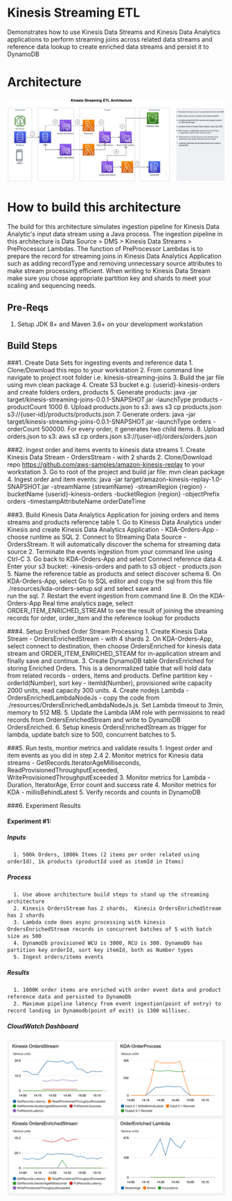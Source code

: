 # Kinesis Streaming ETL
Demonstrates how to use Kinesis Data Streams and Kinesis Data Analytics applications to  perform streaming joins across related data streams and reference data lookup to create enriched data streams and persist it to DynamoDB

# Architecture

![kinesis-streaming-arch](./resources/Kinesis-Streaming-ETL.png)


# How to build this architecture   

The build for this architecture simulates ingestion pipeline for Kinesis Data Analytic's input data stream using a Java process. The ingestion pipeline in this architecture is Data Source > DMS > Kinesis Data Streams > PreProcessor Lambdas.  The function of PreProcessor Lambdas is to prepare the record for streaming joins in Kinesis Data Analytics Application such as adding recordType and removing unnecessary source attributes to make stream processing efficient.  When writing to Kinesis Data Stream make sure you chose appropriate partition  key and shards to meet your scaling and sequencing needs.  

## Pre-Reqs

1. Setup JDK 8+ and Maven 3.6+ on your development workstation


## Build Steps

###1. Create Data Sets for ingesting events and reference data
     1. Clone/Download this repo to your workstation
     2. From command line navigate to project root folder i.e. kinesis-streaming-joins
     3. Build the jar file using mvn clean package
     4. Create S3 bucket e.g. {userid}-kinesis-orders and create folders orders, products
     5. Generate products: java -jar target/kinesis-streaming-joins-0.0.1-SNAPSHOT.jar -launchType products -productCount 1000
     6. Upload products.json to s3: aws s3 cp products.json s3://{user-id}/products/products.json
     7. Generate orders: java -jar target/kinesis-streaming-joins-0.0.1-SNAPSHOT.jar -launchType orders -orderCount 500000. For every order, it generates two child items.
     8. Upload orders.json to s3: aws s3 cp orders.json s3://{user-id}/orders/orders.json  <br/>

###2. Ingest order and items events to kinesis data streams
     1. Create Kinesis Data Stream - OrdersStream - with 2 shards 
     2. Clone/Download repo https://github.com/aws-samples/amazon-kinesis-replay to your workstation
     3. Go to root of the project and build jar file: mvn clean package
     4. Ingest order and item events: java -jar target/amazon-kinesis-replay-1.0-SNAPSHOT.jar -streamName {streamName} -streamRegion {region} -bucketName {userid}-kinesis-orders -bucketRegion {region} 		-objectPrefix orders -timestampAttributeName orderDateTime 
  
     
###3. Build Kinesis Data Analytics Application for joining orders and items streams and products reference table
     1. Go to Kinesis Data Analytics under Kinesis and create Kinesis Data Analytics Application - KDA-Orders-App - choose runtime as SQL
     2. Connect to Streaming Data Source - OrdersStream. It will automatically discover the schema for streaming data source
     2. Terminate the events ingestion from your command line using Ctrl-C
     3. Go back to KDA-Orders-App and select Connect reference data
     4. Enter your s3 bucket: <userid>-kinesis-orders and path to s3 object - products.json
     5. Name the reference table as products and select discover schema
     6. On KDA-Orders-App, select Go to SQL editor and copy the sql from this file ./resources/kda-orders-setup.sql and select save and  
        run the sql.
     7. Restart the event ingestion from command line
     8. On the KDA-Orders-App Real time analytics page, select ORDER_ITEM_ENRICHED_STREAM to see the result of joining the streaming records for order, order_item and the reference lookup for products 


###4.  Setup Enriched Order Stream Processing
    1. Create Kinesis Data Stream - OrdersEnrichedStream - with 4 shards 
    2. On KDA-Orders-App, select connect to destination, then choose OrdersEnriched for kinesis data stream and  ORDER_ITEM_ENRICHED_STEAM for 
       in-application stream and finally save and continue.
    3. Create DynamoDB table OrdersEnriched for storing Enriched Orders. This is a denormalized table that will hold data from related records
     - orders, items and products. Define partition key - orderId(Number), sort key - itemId(Number), provisioned write capacity 2000 units, read capacity 300 units.
    4. Create nodejs Lambda - OrdersEnrichedLambdaNodeJs - copy the code from ./resources/OrdersEnrichedLambdaNodeJs.js. Set Lambda timeout to 3min, memory to 512 MB.
    5. Update the Lambda IAM role with permissions to read records from OrdersEnrichedStream and write to DynamoDB OrdersEnriched.
    6. Setup kinesis OrdersEnrichedStream as trigger for lambda,  update batch size to 500, concurrent batches to 5.
    

    
###5.  Run tests, montior metrics and validate results
    1.   Ingest order and item events as you did in step 2.4 
    2.   Monitor metrics for Kinesis data streams - GetRecords.IteratorAgeMilliseconds, ReadProvisionedThroughputExceeded, WriteProvisionedThroughputExceeded
    3.   Monitor metrics for Lambda - Duration, IteratorAge, Error count and success rate
    4.   Monitor metrics for KDA - millisBehindLatest
    5.   Verify records and counts in DynamoDB
  
###6. Experiment Results

####  Experiment #1:  

#####  Inputs 

	  1. 500k Orders, 1000k Items (2 items per order related using orderId), 1k products (productId used as itemId in Items)
	  
#####  Process

	  1. Use above architecture build steps to stand up the streaming architecture 
	  2. Kinesis OrdersStream has 2 shards,  Kinesis OrdersEnrichedStream has 2 shards
	  3. Lambda code does async processing with kinesis OrdersEnrichedStream records in concurrent batches of 5 with batch size as 500
	  4. DynamoDb provisioned WCU is 3000, RCU is 300. DynamoDb has partition key orderId, sort key itemId, both as Number types
	  5. Ingest orders/items events
	  
#####  Results    

	  1. 1000K order items are enriched with order event data and product reference data and persisted to DynamoDb
	  2. Maximum pipeline latency from event ingestion(point of entry) to record landing in Dynamodb(point of exit) is 1300 millisec.
	  
#####  CloudWatch Dashboard

![experiment-1-metrics](./resources/OrdersStreamingEnrichmentPipeline-CW-Metrics.png)
	  

    



 







